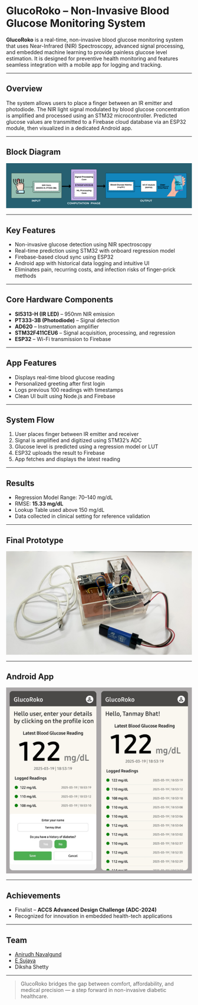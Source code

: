# GlucoRoko – Non-Invasive Blood Glucose Monitoring System

**GlucoRoko** is a real-time, non-invasive blood glucose monitoring system that uses Near-Infrared (NIR) Spectroscopy, advanced signal processing, and embedded machine learning to provide painless glucose level estimation. It is designed for preventive health monitoring and features seamless integration with a mobile app for logging and tracking.

---

## Overview

The system allows users to place a finger between an IR emitter and photodiode. The NIR light signal modulated by blood glucose concentration is amplified and processed using an STM32 microcontroller. Predicted glucose values are transmitted to a Firebase cloud database via an ESP32 module, then visualized in a dedicated Android app.

---

## Block Diagram


![System Block Diagram](block_diagram.png)

---

## Key Features

- Non-invasive glucose detection using NIR spectroscopy  
- Real-time prediction using STM32 with onboard regression model  
- Firebase-based cloud sync using ESP32  
- Android app with historical data logging and intuitive UI  
- Eliminates pain, recurring costs, and infection risks of finger-prick methods

---

## Core Hardware Components

- **SI5313-H (IR LED)** – 950nm NIR emission  
- **PT333-3B (Photodiode)** – Signal detection  
- **AD620** – Instrumentation amplifier  
- **STM32F411CEU6** – Signal acquisition, processing, and regression  
- **ESP32** – Wi-Fi transmission to Firebase  

---

## App Features

- Displays real-time blood glucose reading  
- Personalized greeting after first login  
- Logs previous 100 readings with timestamps  
- Clean UI built using Node.js and Firebase  

---

## System Flow

1. User places finger between IR emitter and receiver  
2. Signal is amplified and digitized using STM32’s ADC  
3. Glucose level is predicted using a regression model or LUT  
4. ESP32 uploads the result to Firebase  
5. App fetches and displays the latest reading  

---

## Results

- Regression Model Range: 70–140 mg/dL  
- RMSE: **15.33 mg/dL**  
- Lookup Table used above 150 mg/dL  
- Data collected in clinical setting for reference validation  

---

## Final Prototype


![Final Working Prototype](final_prototype.png)

---
## Android App


![Android app](android_app.png)

---

## Achievements

- Finalist – **ACCS Advanced Design Challenge (ADC-2024)**  
- Recognized for innovation in embedded health-tech applications

---

## Team

- [Anirudh Navalgund](https://github.com/Anirudh-Navalgund)  
- [E Sujaya](https://github.com/Sujaya-E)
- Diksha Shetty

---

> GlucoRoko bridges the gap between comfort, affordability, and medical precision — a step forward in non-invasive diabetic healthcare.
